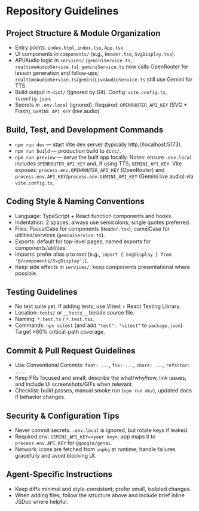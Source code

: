 # Repository Guidelines

## Project Structure & Module Organization
- Entry points: `index.html`, `index.tsx`, `App.tsx`.
- UI components in `components/` (e.g., `Header.tsx`, `SvgDisplay.tsx`).
- API/Audio logic in `services/` (`geminiService.ts`, `realtimeAudioService.ts`). `geminiService.ts` now calls OpenRouter for lesson generation and follow‑ups; `realtimeAudioService.ts`/`geminiLiveAudioService.ts` still use Gemini for TTS.
- Build output in `dist/` (ignored by Git). Config: `vite.config.ts`, `tsconfig.json`.
- Secrets in `.env.local` (ignored). Required: `OPENROUTER_API_KEY` (SVG + Flash), `GEMINI_API_KEY` (live audio).

## Build, Test, and Development Commands
- `npm run dev` — start Vite dev server (typically http://localhost:5173).
- `npm run build` — production build to `dist/`.
- `npm run preview` — serve the built app locally.
Notes: ensure `.env.local` includes `OPENROUTER_API_KEY` and, if using TTS, `GEMINI_API_KEY`. Vite exposes: `process.env.OPENROUTER_API_KEY` (OpenRouter) and `process.env.API_KEY`/`process.env.GEMINI_API_KEY` (Gemini live audio) via `vite.config.ts`.

## Coding Style & Naming Conventions
- Language: TypeScript + React function components and hooks.
- Indentation: 2 spaces; always use semicolons; single quotes preferred.
- Files: PascalCase for components (`Header.tsx`), camelCase for utilities/services (`geminiService.ts`).
- Exports: default for top-level pages, named exports for components/utilities.
- Imports: prefer alias `@` to root (e.g., `import { SvgDisplay } from '@/components/SvgDisplay';`).
- Keep side effects in `services/`; keep components presentational where possible.

## Testing Guidelines
- No test suite yet. If adding tests, use Vitest + React Testing Library.
- Location: `tests/` or `__tests__` beside source file.
- Naming: `*.test.ts` / `*.test.tsx`.
- Commands: `npx vitest` (and add `"test": "vitest"` to `package.json`). Target ≥80% critical-path coverage.

## Commit & Pull Request Guidelines
- Use Conventional Commits: `feat: ...`, `fix: ...`, `chore: ...`, `refactor: ...`.
- Keep PRs focused and small; describe the what/why/how, link issues, and include UI screenshots/GIFs when relevant.
- Checklist: build passes, manual smoke run (`npm run dev`), updated docs if behavior changes.

## Security & Configuration Tips
- Never commit secrets. `.env.local` is ignored, but rotate keys if leaked.
- Required env: `GEMINI_API_KEY=<your key>`; app maps it to `process.env.API_KEY` for `@google/genai`.
- Network: icons are fetched from `unpkg` at runtime; handle failures gracefully and avoid blocking UI.

## Agent-Specific Instructions
- Keep diffs minimal and style-consistent; prefer small, isolated changes.
- When adding files, follow the structure above and include brief inline JSDoc where helpful.
